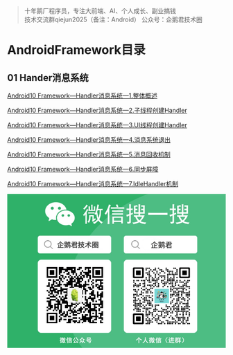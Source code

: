 > 十年鹅厂程序员，专注大前端、AI、个人成长、副业搞钱 <br>
> 技术交流群qiejun2025（备注：Android）
> 公众号：企鹅君技术圈

# AndroidFramework目录

## 01 Hander消息系统

[Android10 Framework—Handler消息系统—1.整体概述](https://github.com/linuxjava/AndroidFramework/blob/main/01%20Handler%E6%B6%88%E6%81%AF%E7%B3%BB%E7%BB%9F/Android10%20Framework%E2%80%94Handler%E6%B6%88%E6%81%AF%E7%B3%BB%E7%BB%9F%E2%80%941.%E6%95%B4%E4%BD%93%E6%A6%82%E8%BF%B0.md)

[Android10 Framework—Handler消息系统—2.子线程创建Handler](https://github.com/linuxjava/AndroidFramework/blob/main/01%20Handler%E6%B6%88%E6%81%AF%E7%B3%BB%E7%BB%9F/Android10%20Framework%E2%80%94Handler%E6%B6%88%E6%81%AF%E7%B3%BB%E7%BB%9F%E2%80%942.%E5%AD%90%E7%BA%BF%E7%A8%8B%E5%88%9B%E5%BB%BAHandler.md)

[Android10 Framework—Handler消息系统—3.UI线程创建Handler](https://github.com/linuxjava/AndroidFramework/blob/main/01%20Handler%E6%B6%88%E6%81%AF%E7%B3%BB%E7%BB%9F/Android10%20Framework%E2%80%94Handler%E6%B6%88%E6%81%AF%E7%B3%BB%E7%BB%9F%E2%80%943.UI%E7%BA%BF%E7%A8%8B%E5%88%9B%E5%BB%BAHandler.md)

[Android10 Framework—Handler消息系统—4.消息系统退出](https://github.com/linuxjava/AndroidFramework/blob/main/01%20Handler%E6%B6%88%E6%81%AF%E7%B3%BB%E7%BB%9F/Android10%20Framework%E2%80%94Handler%E6%B6%88%E6%81%AF%E7%B3%BB%E7%BB%9F%E2%80%944.%E6%B6%88%E6%81%AF%E7%B3%BB%E7%BB%9F%E9%80%80%E5%87%BA.md)

[Android10 Framework—Handler消息系统—5.消息回收机制](https://github.com/linuxjava/AndroidFramework/blob/main/01%20Handler%E6%B6%88%E6%81%AF%E7%B3%BB%E7%BB%9F/Android10%20Framework%E2%80%94Handler%E6%B6%88%E6%81%AF%E7%B3%BB%E7%BB%9F%E2%80%945.%E6%B6%88%E6%81%AF%E5%9B%9E%E6%94%B6%E6%9C%BA%E5%88%B6.md)

[Android10 Framework—Handler消息系统—6.同步屏障](https://github.com/linuxjava/AndroidFramework/blob/main/01%20Handler%E6%B6%88%E6%81%AF%E7%B3%BB%E7%BB%9F/Android10%20Framework%E2%80%94Handler%E6%B6%88%E6%81%AF%E7%B3%BB%E7%BB%9F%E2%80%946.%E5%90%8C%E6%AD%A5%E5%B1%8F%E9%9A%9C.md)

[Android10 Framework—Handler消息系统—7.IdleHandler机制](https://github.com/linuxjava/AndroidFramework/blob/main/01%20Handler%E6%B6%88%E6%81%AF%E7%B3%BB%E7%BB%9F/Android10%20Framework%E2%80%94Handler%E6%B6%88%E6%81%AF%E7%B3%BB%E7%BB%9F%E2%80%947.IdleHandler%E6%9C%BA%E5%88%B6.md)





![名片.jpg](https://raw.githubusercontent.com/linuxjava/AndroidFramework/refs/heads/main/images/%E5%90%8D%E7%89%87.jpg)
